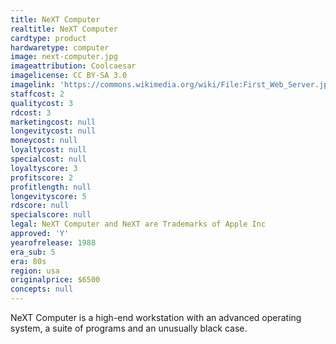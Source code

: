 ```yaml
---
title: NeXT Computer
realtitle: NeXT Computer
cardtype: product
hardwaretype: computer
image: next-computer.jpg
imageattribution: Coolcaesar
imagelicense: CC BY-SA 3.0
imagelink: 'https://commons.wikimedia.org/wiki/File:First_Web_Server.jpg'
staffcost: 2
qualitycost: 3
rdcost: 3
marketingcost: null
longevitycost: null
moneycost: null
loyaltycost: null
specialcost: null
loyaltyscore: 3
profitscore: 2
profitlength: null
longevityscore: 5
rdscore: null
specialscore: null
legal: NeXT Computer and NeXT are Trademarks of Apple Inc
approved: 'Y'
yearofrelease: 1988
era_sub: 5
era: 80s
region: usa
originalprice: $6500
concepts: null
---
```


NeXT Computer is a high-end workstation with an advanced operating system, a suite of programs and an unusually black case.
